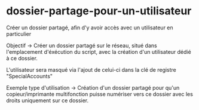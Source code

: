 # dossier-partage-pour-un-utilisateur
Créer un dossier partagé, afin d'y avoir accès avec un utilisateur en particulier

Objectif -> Créer un dossier partagé sur le réseau, situé dans l'emplacement d'éxécution du script,
avec la création d'un utilisateur dédié à ce dossier. 

L'utilisateur sera masqué via l'ajout de celui-ci dans la clé de registre "SpecialAccounts"

Exemple type d'utilisation -> 
Création d'un dossier partagé pour qu'un copieur/imprimante multifonction puisse numériser vers ce dossier avec les droits uniquement sur ce dossier.
